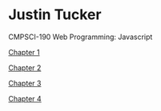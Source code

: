 # Justin Tucker 
CMPSCI-190 Web Programming: Javascript

[Chapter 1](ch1/index.html)

[Chapter 2](ch2/index.html)

[Chapter 3](ch3/index.html)

[Chapter 4](ch4/index.html)